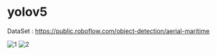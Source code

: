 # yolov5  


DataSet : https://public.roboflow.com/object-detection/aerial-maritime  

![1](https://github.com/jiwon0629/yolov5/assets/149983498/b5ffb12e-9ffe-4732-943f-1d4506e85e1b)
![2](https://github.com/jiwon0629/yolov5/assets/149983498/d82b2307-ddfb-4c5c-bf0d-d8b0f8353dba)

